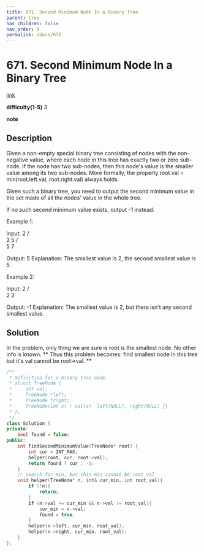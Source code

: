 ```yaml
---
title: 671. Second Minimum Node In a Binary Tree
parent: tree
has_children: false
nav_order: 3
permalink: /docs/671
---
```

# 671. Second Minimum Node In a Binary Tree
[link](https://leetcode.com/problems/second-minimum-node-in-a-binary-tree/)

**difficulty(1-5)**
3

**note**

## Description
Given a non-empty special binary tree consisting of nodes with the non-negative value, where each node in this tree has exactly two or zero sub-node. If the node has two sub-nodes, then this node's value is the smaller value among its two sub-nodes. More formally, the property root.val = min(root.left.val, root.right.val) always holds.

Given such a binary tree, you need to output the second minimum value in the set made of all the nodes' value in the whole tree.

If no such second minimum value exists, output -1 instead.

Example 1:

Input: 
    2
   / \
  2   5
     / \
    5   7

Output: 5
Explanation: The smallest value is 2, the second smallest value is 5.
 

Example 2:

Input: 
    2
   / \
  2   2

Output: -1
Explanation: The smallest value is 2, but there isn't any second smallest value.

## Solution
In the problem, only thing we are sure is root is the smallest node. No other info 
is known. 
**
Thus this problem becomes: find smallest node in this tree but it's val cannot be root->val.
**
```c++
/**
 * Definition for a binary tree node.
 * struct TreeNode {
 *     int val;
 *     TreeNode *left;
 *     TreeNode *right;
 *     TreeNode(int x) : val(x), left(NULL), right(NULL) {}
 * };
 */
class Solution {
private: 
    bool found = false;
public:
    int findSecondMinimumValue(TreeNode* root) {
        int cur = INT_MAX;
        helper(root, cur, root->val);
        return found ? cur : -1;
    }
    // search for min, but this min cannot be root_val
    void helper(TreeNode* n, int& cur_min, int root_val){
        if (!n){
            return;
        }
        if (n->val <= cur_min && n->val != root_val){
            cur_min = n->val;
            found = true;
        }
        helper(n->left, cur_min, root_val);
        helper(n->right, cur_min, root_val);
    }
};
```